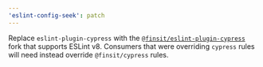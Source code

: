 ```yaml
---
'eslint-config-seek': patch
---
```


Replace `eslint-plugin-cypress` with the [`@finsit/eslint-plugin-cypress`] fork that supports ESLint v8.
Consumers that were overriding `cypress` rules will need instead override `@finsit/cypress` rules.

[`@finsit/eslint-plugin-cypress`]: https://github.com/foretagsplatsen/eslint-plugin-cypress
